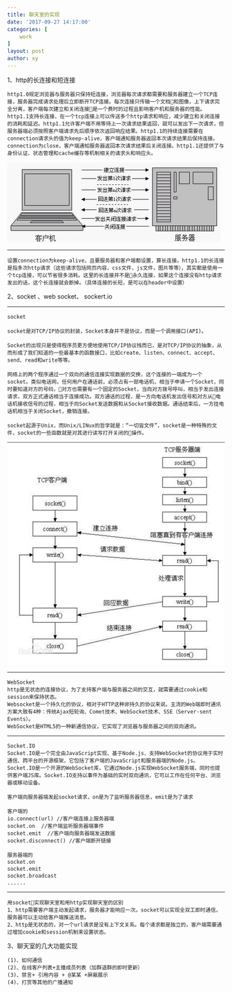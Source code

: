 ```yaml
---
title: 聊天室的实现
date: '2017-09-27 14:17:00'
categories: [
    work
]
layout: post
author: xy
---
```


1、http的长连接和短连接

	http1.0规定浏览器与服务器只保持短连接，浏览器每次请求都需要和服务器建立一个TCP连接，服务器完成请求处理后立即断开TCP连接。每次连接只传输一个文档和图像，上下请求完全分离，客户端每次建立和关闭连接是一个费时的过程且影响客户机和服务器的性能。
	http1.1支持长连接，在一个tcp连接上可以传送多个http请求和响应，减少建立和关闭连接的消耗和延迟。http1.1允许客户端不用等待上一次请求结果返回，就可以发出下一次请求，但服务器端必须按照客户端请求先后顺序依次返回响应结果。http1.1的持续连接需要在connection请求头的值为keep-alive，客户端通知服务器返回本次请求结果后保持连接。connection为close，客户端通知服务器返回本次请求结果后关闭连接。http1.1还提供了与身份认证、状态管理和cache缓存等机制相关的请求头和响应头。
![HTTP1.1长连接图](/images/http1.1.jpg)

----
	设置connection为keep-alive，且要服务器和客户端都设置，算长连接。http1.1的长连接是指多次http请求（这些请求包括网页内容，css文件，js文件，图片等等），其实都是使用一个tcp连接，可以节省很多消耗。这里的长连接并不是永久连接，如果这个连接没有http请求发出的话，这个长连接就会断掉。（具体连接的长短，是可以在header中设置）

2、socket 、web socket、 sockert.io

----
	socket

	socket是对TCP/IP协议的封装，Socket本身并不是协议，而是一个调用接口(API)。

	Socket的出现只是使得程序员更方便地使用TCP/IP协议栈而已，是对TCP/IP协议的抽象，从而形成了我们知道的一些最基本的函数接口，比如create、listen、connect、accept、send、read和write等等。

	网络上的两个程序通过一个双向的通信连接实现数据的交换，这个连接的一端成为一个socket。类似电话网，任何用户在通话前，必须占有一部电话机，相当于申请一个Socket，同时要知道对方的号码，对方也需要有一个固定的Socket，当向对方拨号呼叫，相当于发出连接请求，双方正式通话相当于连接成功。双方通话的过程，是一方向电话机发出信号和对方从电话机接收信号的过程，相当于向Socket发送数据和从Socket接收数据。通话结束后，一方挂电话机相当于关闭Socket，撤销连接。

	socket起源于Unix，而Unix/LINux的哲学就是：“一切皆文件”，socket是一种特殊的文件，socket的一些函数就是对其进行读写打开关闭的操作。
![socket通信图](/images/socket.png)

----

	WebSocket
	http是无状态的连接协议，为了支持客户端与服务器之间的交互，就需要通过cookie和session来保持状态。
	Websocket是一个持久化的协议，相对于HTTP这种非持久的协议来说。主流的Web端即时通讯方案大致有4种：传统Ajax短轮询、Comet技术、WebSocket技术、SSE（Server-sent Events）。
	WebSocket是HTML5的一种新通信协议，它实现了浏览器与服务器之间的双向通讯。

-----


	Socket.IO
	Socket.IO是一个完全由JavaScript实现、基于Node.js、支持WebSocket的协议用于实时通信、跨平台的开源框架，它包括了客户端的JavaScript和服务器端的Node.js。
	Socket.IO是一个开源的WebSocket库，它通过Node.js实现WebSocket服务端，同时也提供客户端JS库。Socket.IO支持以事件为基础的实时双向通讯，它可以工作在任何平台、浏览器或移动设备。

	客户端向服务器端发起socket请求，on是为了监听服务器信息，emit是为了请求

	客户端的
	io.connect(url) //客户端连接上服务器端
	socket.on  //客户端监听服务器端事件
	socket.emit  //客户端向服务器端发送数据
	socket.disconnect() //客户端断开链接

	服务器端的
	socket.on
	socket.emit
	socket.broadcast
	......


-----
	用socket实现聊天室和用http实现聊天室的区别
	1、http需要客户端主动发起请求，服务器才能响应一次。socket可以实现全双工即时通信，服务器可以主动给客户端推送消息。
	2、http是无状态的，对一个url请求是没有上下文关系。每个请求都是独立的，客户端需要通过增加cookie和session机制来设置状态。

3、聊天室的几大功能实现



	(1)、如何通信
	(2)、在线客户列表+主播成员列表（加群退群的即时更新）
	(3)、禁言+ 引用内容 + @某某 +屏蔽展示
	(4)、打赏等其他的广播通知		